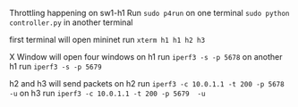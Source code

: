 
Throttling happening on sw1-h1
Run `sudo p4run` on one terminal
`sudo python controller.py` in another terminal

first terminal will open mininet
run `xterm h1 h1 h2 h3`

X Window will open four windows 
on h1 run `iperf3 -s -p 5678`
on another h1 run `iperf3 -s -p 5679`

h2 and h3 will send packets
on h2 run  `iperf3 -c 10.0.1.1 -t 200 -p 5678  -u`
on h3 run  `iperf3 -c 10.0.1.1 -t 200 -p 5679  -u`
